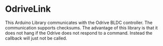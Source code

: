 # OdriveLink
This Arduino Library communicates with the Odrive BLDC controller. 
The communication supports checksums. The advantage of this library is that it does not hang if the Odrive does not respond to a command. 
Instead the callback will just not be called.
